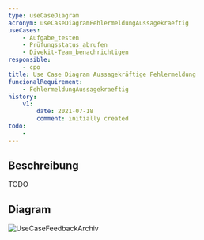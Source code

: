 ```yaml
---
type: useCaseDiagram
acronym: useCaseDiagramFehlermeldungAussagekraeftig
useCases:
    - Aufgabe_testen
    - Prüfungsstatus_abrufen
    - Divekit-Team_benachrichtigen 
responsible: 
    - cpo
title: Use Case Diagram Aussagekräftige Fehlermeldung
funcionalRequirement: 
    - FehlermeldungAussagekraeftig
history:
    v1:
        date: 2021-07-18
        comment: initially created
todo: 
    - 
---
```


## Beschreibung

TODO

## Diagram

![UseCaseFeedbackArchiv](./diagrams/useCaseAussagekräftigeFehlermeldung.jpg)


